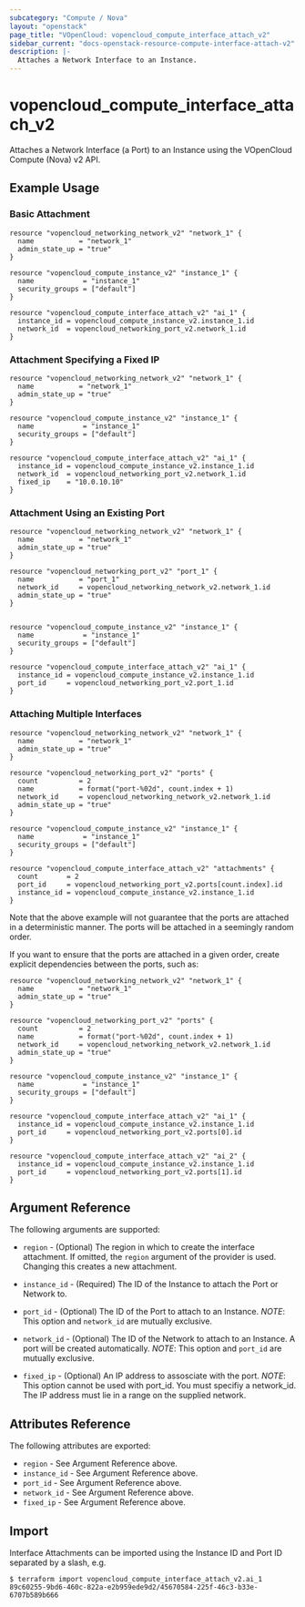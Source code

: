 ```yaml
---
subcategory: "Compute / Nova"
layout: "openstack"
page_title: "VOpenCloud: vopencloud_compute_interface_attach_v2"
sidebar_current: "docs-openstack-resource-compute-interface-attach-v2"
description: |-
  Attaches a Network Interface to an Instance.
---
```


# vopencloud\_compute\_interface\_attach\_v2

Attaches a Network Interface (a Port) to an Instance using the VOpenCloud
Compute (Nova) v2 API.

## Example Usage

### Basic Attachment

```hcl
resource "vopencloud_networking_network_v2" "network_1" {
  name           = "network_1"
  admin_state_up = "true"
}

resource "vopencloud_compute_instance_v2" "instance_1" {
  name            = "instance_1"
  security_groups = ["default"]
}

resource "vopencloud_compute_interface_attach_v2" "ai_1" {
  instance_id = vopencloud_compute_instance_v2.instance_1.id
  network_id  = vopencloud_networking_port_v2.network_1.id
}

```

### Attachment Specifying a Fixed IP

```hcl
resource "vopencloud_networking_network_v2" "network_1" {
  name           = "network_1"
  admin_state_up = "true"
}

resource "vopencloud_compute_instance_v2" "instance_1" {
  name            = "instance_1"
  security_groups = ["default"]
}

resource "vopencloud_compute_interface_attach_v2" "ai_1" {
  instance_id = vopencloud_compute_instance_v2.instance_1.id
  network_id  = vopencloud_networking_port_v2.network_1.id
  fixed_ip    = "10.0.10.10"
}

```


### Attachment Using an Existing Port

```hcl
resource "vopencloud_networking_network_v2" "network_1" {
  name           = "network_1"
  admin_state_up = "true"
}

resource "vopencloud_networking_port_v2" "port_1" {
  name           = "port_1"
  network_id     = vopencloud_networking_network_v2.network_1.id
  admin_state_up = "true"
}


resource "vopencloud_compute_instance_v2" "instance_1" {
  name            = "instance_1"
  security_groups = ["default"]
}

resource "vopencloud_compute_interface_attach_v2" "ai_1" {
  instance_id = vopencloud_compute_instance_v2.instance_1.id
  port_id     = vopencloud_networking_port_v2.port_1.id
}

```

### Attaching Multiple Interfaces

```hcl
resource "vopencloud_networking_network_v2" "network_1" {
  name           = "network_1"
  admin_state_up = "true"
}

resource "vopencloud_networking_port_v2" "ports" {
  count          = 2
  name           = format("port-%02d", count.index + 1)
  network_id     = vopencloud_networking_network_v2.network_1.id
  admin_state_up = "true"
}

resource "vopencloud_compute_instance_v2" "instance_1" {
  name            = "instance_1"
  security_groups = ["default"]
}

resource "vopencloud_compute_interface_attach_v2" "attachments" {
  count       = 2
  port_id     = vopencloud_networking_port_v2.ports[count.index].id
  instance_id = vopencloud_compute_instance_v2.instance_1.id
}
```

Note that the above example will not guarantee that the ports are attached in
a deterministic manner. The ports will be attached in a seemingly random
order.

If you want to ensure that the ports are attached in a given order, create
explicit dependencies between the ports, such as:

```hcl
resource "vopencloud_networking_network_v2" "network_1" {
  name           = "network_1"
  admin_state_up = "true"
}

resource "vopencloud_networking_port_v2" "ports" {
  count          = 2
  name           = format("port-%02d", count.index + 1)
  network_id     = vopencloud_networking_network_v2.network_1.id
  admin_state_up = "true"
}

resource "vopencloud_compute_instance_v2" "instance_1" {
  name            = "instance_1"
  security_groups = ["default"]
}

resource "vopencloud_compute_interface_attach_v2" "ai_1" {
  instance_id = vopencloud_compute_instance_v2.instance_1.id
  port_id     = vopencloud_networking_port_v2.ports[0].id
}

resource "vopencloud_compute_interface_attach_v2" "ai_2" {
  instance_id = vopencloud_compute_instance_v2.instance_1.id
  port_id     = vopencloud_networking_port_v2.ports[1].id
}
```

## Argument Reference

The following arguments are supported:

* `region` - (Optional) The region in which to create the interface attachment.
    If omitted, the `region` argument of the provider is used. Changing this
    creates a new attachment.

* `instance_id` - (Required) The ID of the Instance to attach the Port or Network to.

* `port_id` - (Optional) The ID of the Port to attach to an Instance.
   _NOTE_: This option and `network_id` are mutually exclusive.

* `network_id` - (Optional) The ID of the Network to attach to an Instance. A port will be created automatically.
   _NOTE_: This option and `port_id` are mutually exclusive.

* `fixed_ip` - (Optional) An IP address to assosciate with the port.
   _NOTE_: This option cannot be used with port_id. You must specifiy a network_id. The IP address must lie in a range on the supplied network.

## Attributes Reference

The following attributes are exported:

* `region` - See Argument Reference above.
* `instance_id` - See Argument Reference above.
* `port_id` - See Argument Reference above.
* `network_id` - See Argument Reference above.
* `fixed_ip`  - See Argument Reference above.

## Import

Interface Attachments can be imported using the Instance ID and Port ID
separated by a slash, e.g.

```
$ terraform import vopencloud_compute_interface_attach_v2.ai_1 89c60255-9bd6-460c-822a-e2b959ede9d2/45670584-225f-46c3-b33e-6707b589b666
```
